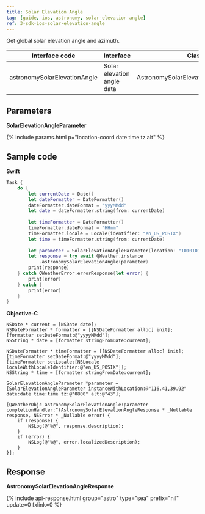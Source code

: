 ```yaml
---
title: Solar Elevation Angle
tag: [guide, ios, astronomy, solar-elevation-angle]
ref: 3-sdk-ios-solar-elevation-angle
---
```


Get global solar elevation angle and azimuth.


| Interface code                   | Interface       | Class            |
| -------------------------------- | ---------- | ----------------- |
| astronomySolarElevationAngle | Solar elevation angle data | AstronomySolarElevationAngleResponse |

## Parameters

**SolarElevationAngleParameter**

{% include params.html p="location-coord date time tz alt" %}

## Sample code

**Swift**

```swift
Task {
    do {
        let currentDate = Date()
        let dateFormatter = DateFormatter()
        dateFormatter.dateFormat = "yyyMMdd"
        let date = dateFormatter.string(from: currentDate)
        
        let timeFormatter = DateFormatter()
        timeFormatter.dateFormat = "HHmm"
        timeFormatter.locale = Locale(identifier: "en_US_POSIX")
        let time = timeFormatter.string(from: currentDate)
        
        let parameter = SolarElevationAngleParameter(location: "101010100", date: date, time: time, tz: "0800", alt: "43")
        let response = try await QWeather.instance
            .astronomySolarElevationAngle(parameter)
        print(response)
    } catch QWeatherError.errorResponse(let error) {
        print(error)
    } catch {
        print(error)
    }
}
```

**Objective-C**

```objc
NSDate * current = [NSDate date];
NSDateFormatter * formatter = [[NSDateFormatter alloc] init];
[formatter setDateFormat:@"yyyyMMdd"];
NSString * date = [formatter stringFromDate:current];

NSDateFormatter * timeFormatter = [[NSDateFormatter alloc] init];
[timeFormatter setDateFormat:@"yyyyMMdd"];
[timeFormatter setLocale:[NSLocale localeWithLocaleIdentifier:@"en_US_POSIX"]];
NSString * time = [formatter stringFromDate:current];

SolarElevationAngleParameter *parameter = [SolarElevationAngleParameter instanceWithLocation:@"116.41,39.92" date:date time:time tz:@"0800" alt:@"43"];

[QWeatherObjc astronomySolarElevationAngle:parameter completionHandler:^(AstronomySolarElevationAngleResponse * _Nullable response, NSError * _Nullable error) {
    if (response) {
        NSLog(@"%@", response.description);
    }
    if (error) {
        NSLog(@"%@", error.localizedDescription);
    }
}];
```

## Response

**AstronomySolarElevationAngleResponse**

{% include api-response.html group="astro" type="sea" prefix="nil" update=0 fxlink=0  %}